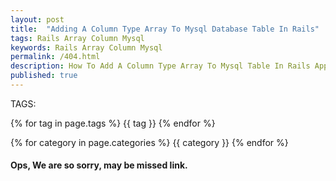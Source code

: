 ```yaml
---
layout: post
title:  "Adding A Column Type Array To Mysql Database Table In Rails"
tags: Rails Array Column Mysql
keywords: Rails Array Column Mysql
permalink: /404.html
description: How To Add A Column Type Array To Mysql Table In Rails Application
published: true
---
```


   TAGS:
   
   {% for tag in page.tags %} {{ tag }} {% endfor %}

   {% for category in page.categories %} {{ category }} {% endfor %}

<h4>Ops, We are so sorry, may be missed link.</h4>

